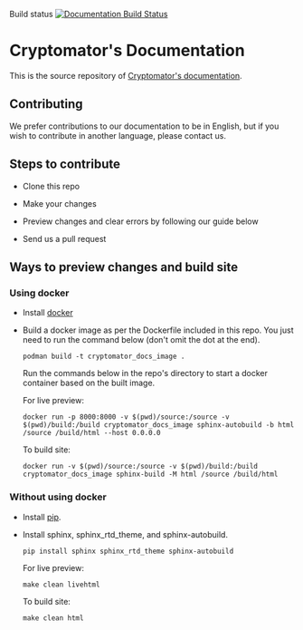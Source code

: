 Build status [![Documentation Build Status](https://readthedocs.org/projects/cryptomator/badge/?version=latest)](https://docs.cryptomator.org/en/latest/?badge=latest)

# Cryptomator's Documentation

This is the source repository of [Cryptomator's documentation](https://docs.cryptomator.org).

## Contributing

We prefer contributions to our documentation to be in English, but if you wish to contribute in another language, please contact us.

## Steps to contribute

- Clone this repo

- Make your changes

- Preview changes and clear errors by following our guide below

- Send us a pull request

## Ways to preview changes and build site

### Using docker

- Install [docker](https://www.docker.com/)

- Build a docker image as per the Dockerfile included in this repo. You just need to run the command below (don't omit the dot at the end).

   ```
   podman build -t cryptomator_docs_image .
   ```
  
  Run the commands below in the repo's directory to start a docker container based on the built image.

  For live preview:
  ```
  docker run -p 8000:8000 -v $(pwd)/source:/source -v $(pwd)/build:/build cryptomator_docs_image sphinx-autobuild -b html /source /build/html --host 0.0.0.0
  ```

  To build site:
  ```
  docker run -v $(pwd)/source:/source -v $(pwd)/build:/build cryptomator_docs_image sphinx-build -M html /source /build/html
  ```

### Without using docker

- Install [pip](https://pip.pypa.io/en/stable/installation/).

- Install sphinx, sphinx_rtd_theme, and sphinx-autobuild.

  ```
  pip install sphinx sphinx_rtd_theme sphinx-autobuild
  ```

  For live preview:
  ```
  make clean livehtml
  ``` 

  To build site:
  ```
  make clean html
  ``` 

<!--
How tow record `.gif`s:

1. Record screen using Quicktime on #FCFCFC background
2. Generate palette for PNG: `ffmpeg -i recording.mov -vf "fps=10,palettegen" -y palette.png`
2. Generate GIF: `ffmpeg -i recording.mov -i palette.png -lavfi "fps=10 [x]; [x][1:v] paletteuse" -y result.gif`
-->
